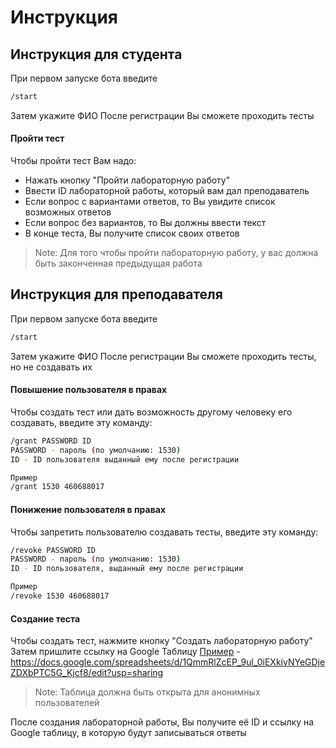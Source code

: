 # Инструкция
## Инструкция для студента

При первом запуске бота введите 
```sh
/start
```
Затем укажите ФИО
После регистрации Вы сможете проходить тесты
#### Пройти тест
Чтобы пройти тест Вам надо:
- Нажать кнопку "Пройти лабораторную работу"
- Ввести ID лабораторной работы, который вам дал преподаватель
- Если вопрос с вариантами ответов, то Вы увидите список возможных ответов
- Если вопрос без вариантов, то Вы должны ввести текст
- В конце теста, Вы получите список своих ответов

> Note: Для того чтобы пройти лабораторную работу, у вас  должна быть законченная предыдущая работа

## Инструкция для преподавателя

При первом запуске бота введите 
```sh
/start
```
Затем укажите ФИО
После регистрации Вы сможете проходить тесты, но не создавать их
#### Повышение пользователя в правах
Чтобы создать тест или дать возможность другому человеку его создавать, введите эту команду:
```sh
/grant PASSWORD ID
PASSWORD - пароль (по умолчанию: 1530)
ID - ID пользователя выданный ему после регистрации

Пример
/grant 1530 460688017
```

#### Понижение пользователя в правах
Чтобы запретить пользователю создавать тесты, введите эту команду:
```sh
/revoke PASSWORD ID
PASSWORD - пароль (по умолчанию: 1530)
ID - ID пользователя, выданный ему после регистрации

Пример
/revoke 1530 460688017
```
#### Создание теста
Чтобы создать тест, нажмите кнопку "Создать лабораторную работу"
Затем пришлите ссылку на Google Таблицу 
[Пример](https://docs.google.com/spreadsheets/d/1QmmRlZcEP_9ul_0iEXkivNYeGDjeZDXbPTC5G_Kjcf8/edit?usp=sharing) - https://docs.google.com/spreadsheets/d/1QmmRlZcEP_9ul_0iEXkivNYeGDjeZDXbPTC5G_Kjcf8/edit?usp=sharing
> Note: Таблица должна быть открыта для анонимных пользователей

После создания лабораторной работы, Вы получите её ID и ссылку на Google таблицу, в которую будут записываться ответы
